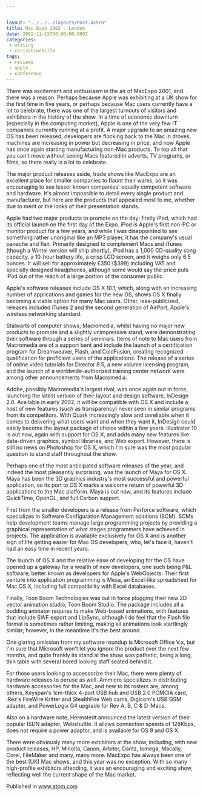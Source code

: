 ```yaml
---


layout: "../../../layouts/Post.astro"
title: Mac Expo 2002 - London
date: 2002-11-15T00:00:00.000Z
categories:
 - writing
 - chrischinchilla
tags:
 - reviews 
 - apple 
 - conference
---
```


There was excitement and enthusiasm in the air of MacExpo 2001, and there was a reason. Perhaps because Apple was exhibiting at a UK show for the first time in five years, or perhaps because Mac users currently have a lot to celebrate, there was one of the largest turnouts of visitors and exhibitors in the history of the show. In a time of economic downturn (especially in the computing market), Apple is one of the very few IT companies currently running at a profit. A major upgrade to an amazing new OS has been released, developers are flocking back to the Mac in droves, machines are increasing in power but decreasing in price, and now Apple has once again starting manufacturing non-Mac products. To top all that you can't move without seeing Macs featured in adverts, TV programs, or films, so there really is a lot to celebrate.

The major product releases aside, trade shows like MacExpo are an excellent place for smaller companies to flaunt their wares, so it was encouraging to see lesser known companies' equally competent software and hardware. It's almost impossible to detail every single product and manufacturer, but here are the products that appealed most to me, whether due to merit or the looks of their presentation stands.

Apple had two major products to promote on the day: firstly iPod, which had its official launch on the first day of the Expo. iPod is Apple's first non-PC or monitor product for a few years, and while I was disappointed to see something rather unoriginal like an MP3 player, it has the company's usual panache and flair. Primarily designed to complement Macs and iTunes (though a Wintel version will ship shortly), iPod has a 1,000 CD-quality song capacity, a 10-hour battery life, a crisp LCD screen, and it weighs only 6.5 ounces. It will sell for approximately £350 ($399) including VAT and specially designed headphones, although some would say the price puts iPod out of the reach of a large portion of the consumer public.

Apple's software releases include OS X 10.1, which, along with an increasing number of applications and games for the new OS, shows OS X finally becoming a viable option for many Mac users. Other, less-publicized, releases included iTunes 2 and the second generation of AirPort, Apple's wireless networking standard.

Stalwarts of computer shows, Macromedia, whilst having no major new products to promote and a slightly unimpressive stand, were demonstrating their software through a series of seminars. Items of note to Mac users from Macromedia are of a support bent and include the launch of a certification program for Dreamweaver, Flash, and ColdFusion, creating recognized qualification for proficient users of the applications. The release of a series of online video tutorials for Director 8.5, a new volume licensing program, and the launch of a worldwide-authorized training center network were among other announcements from Macromedia.

Adobe, possibly Macromedia's largest rival, was once again out in force, launching the latest version of their layout and design software, InDesign 2.0. Available in early 2002, it will be compatible with OS X and include a host of new features (such as transparency) never seen in similar programs from its competitors. With Quark increasingly slow and unreliable when it comes to delivering what users want and when they want it, InDesign could easily become the layout package of choice within a few years. Illustrator 10 is out now, again with support for OS X, and adds many new features like data-driven graphics, symbol libraries, and Web export. However, there is still no news on Photoshop for OS X, which I'm sure was the most popular question to stand staff throughout the show.

Perhaps one of the most anticipated software releases of the year, and indeed the most pleasantly surprising, was the launch of Maya for OS X. Maya has been the 3D graphics industry's most successful and powerful application, so its port to OS X marks a welcome return of powerful 3D applications to the Mac platform. Maya is out now, and its features include QuickTime, OpenGL, and full Carbon support.

First from the smaller developers is a release from Perforce software, which specializes in Software Configuration Management solutions (SCM). SCMs help development teams manage large programming projects by providing a graphical representation of what stages programmers have achieved in projects. The application is available exclusively for OS X and is another sign of life getting easier for Mac OS developers, who, let's face it, haven't had an easy time in recent years.

The launch of OS X and the relative ease of developing for the OS have opened up a gateway for a wealth of new developers, one such being P&L software, better known as developers for Apple's WebObjects. Their first venture into application programming is Mesa, an Excel-like spreadsheet for Mac OS X, including full compatibility with Excel databases.

Finally, Toon Boom Technologies was out in force plugging their new 2D vector animation studio, Toon Boom Studio. The package includes all a budding animator requires to make Web-based animations, with features that include SWF export and LipSync, although I do feel that the Flash file format is sometimes rather limiting, making all animations look startlingly similar; however, in the meantime it's the best around.

One glaring omission from my software roundup is Microsoft Office V.x, but I'm sure that Microsoft won't let you ignore the product over the next few months, and quite frankly its stand at the show was pathetic, being a long, thin table with several bored looking staff seated behind it.

For those users looking to accessorize their Mac, there were plenty of hardware releases to peruse as well. Ammicro specializes in distributing hardware accessories for the Mac, and new to its rosters are, among others, Keyspan's 1cm-thick 4-port USB hub and USB 2.0 PCMCIA card, iRez's FireWire Kritter and StealthFire Web cams, Digicom's USB GSM adapter, and PowerLogix G4 upgrade for Rev A, B, C & D iMacs.

Also on a hardware note, Hermstedt announced the latest version of their popular ISDN adapter, Webshuttle. It allows connection speeds of 128Kbps, does not require a power adaptor, and is available for OS 9 and OS X.

There were obviously many more exhibitors at the show, including, with new product releases, HP, Minolta, Canon, Arbiter, Dantz, Iomega, Macally, Corel, FileMaker and many, many more. MacExpo has always been one of the best (UK) Mac shows, and this year was no exception. With so many high-profile exhibitors attending, it was an encouraging and exciting show, reflecting well the current shape of the Mac market.

Published in <a href="https://www.atpm.com" target="_blank">www.atpm.com</a>
